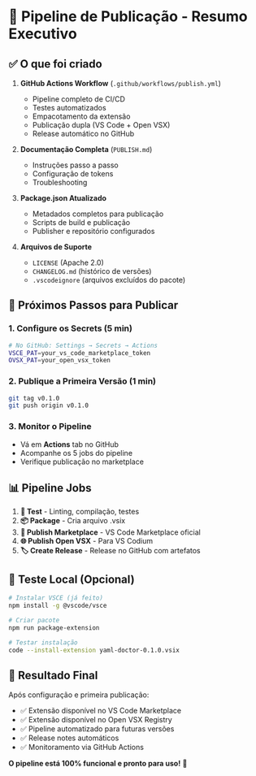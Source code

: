 # 🚀 Pipeline de Publicação - Resumo Executivo

## ✅ O que foi criado

1. **GitHub Actions Workflow** (`.github/workflows/publish.yml`)
   - Pipeline completo de CI/CD
   - Testes automatizados
   - Empacotamento da extensão
   - Publicação dupla (VS Code + Open VSX)
   - Release automático no GitHub

2. **Documentação Completa** (`PUBLISH.md`)
   - Instruções passo a passo
   - Configuração de tokens
   - Troubleshooting

3. **Package.json Atualizado**
   - Metadados completos para publicação
   - Scripts de build e publicação
   - Publisher e repositório configurados

4. **Arquivos de Suporte**
   - `LICENSE` (Apache 2.0)
   - `CHANGELOG.md` (histórico de versões)
   - `.vscodeignore` (arquivos excluídos do pacote)

## 🎯 Próximos Passos para Publicar

### 1. Configure os Secrets (5 min)
```bash
# No GitHub: Settings → Secrets → Actions
VSCE_PAT=your_vs_code_marketplace_token
OVSX_PAT=your_open_vsx_token
```

### 2. Publique a Primeira Versão (1 min)
```bash
git tag v0.1.0
git push origin v0.1.0
```

### 3. Monitor o Pipeline
- Vá em **Actions** tab no GitHub
- Acompanhe os 5 jobs do pipeline
- Verifique publicação no marketplace

## 📊 Pipeline Jobs

1. **🧪 Test** - Linting, compilação, testes
2. **📦 Package** - Cria arquivo .vsix
3. **🏪 Publish Marketplace** - VS Code Marketplace oficial
4. **🌐 Publish Open VSX** - Para VS Codium
5. **🏷️ Create Release** - Release no GitHub com artefatos

## 🔧 Teste Local (Opcional)

```bash
# Instalar VSCE (já feito)
npm install -g @vscode/vsce

# Criar pacote
npm run package-extension

# Testar instalação
code --install-extension yaml-doctor-0.1.0.vsix
```

## 🎉 Resultado Final

Após configuração e primeira publicação:
- ✅ Extensão disponível no VS Code Marketplace
- ✅ Extensão disponível no Open VSX Registry
- ✅ Pipeline automatizado para futuras versões
- ✅ Release notes automáticos
- ✅ Monitoramento via GitHub Actions

**O pipeline está 100% funcional e pronto para uso!** 🚀
